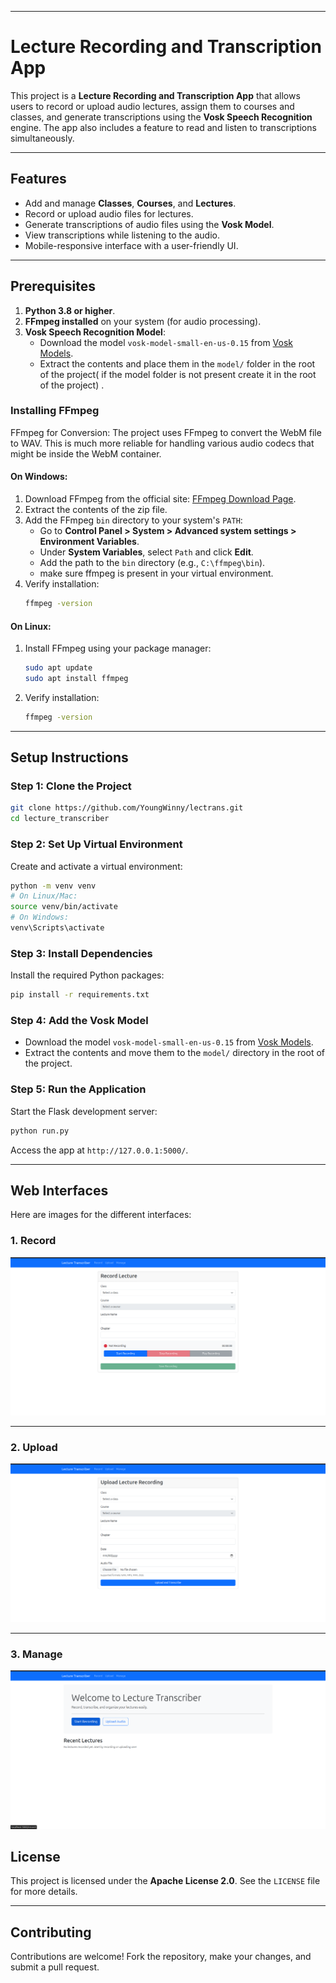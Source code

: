 
---

# Lecture Recording and Transcription App

This project is a **Lecture Recording and Transcription App** that allows users to record or upload audio lectures, assign them to courses and classes, and generate transcriptions using the **Vosk Speech Recognition** engine. The app also includes a feature to read and listen to transcriptions simultaneously.

---

## **Features**
- Add and manage **Classes**, **Courses**, and **Lectures**.
- Record or upload audio files for lectures.
- Generate transcriptions of audio files using the **Vosk Model**.
- View transcriptions while listening to the audio.
- Mobile-responsive interface with a user-friendly UI.

---

## **Prerequisites**
1. **Python 3.8 or higher**.
2. **FFmpeg installed** on your system (for audio processing).
3. **Vosk Speech Recognition Model**:
   - Download the model `vosk-model-small-en-us-0.15` from [Vosk Models](https://alphacephei.com/vosk/models).
   - Extract the contents and place them in the `model/` folder in the root of the project( if the model folder is not present create it in the root of the project) .

### **Installing FFmpeg**
FFmpeg for Conversion: The project uses FFmpeg to convert the WebM file to WAV. This is much more reliable for handling various audio codecs that might be inside the WebM container.

#### On **Windows**:
1. Download FFmpeg from the official site: [FFmpeg Download Page](https://ffmpeg.org/download.html).
2. Extract the contents of the zip file.
3. Add the FFmpeg `bin` directory to your system's `PATH`:
   - Go to **Control Panel > System > Advanced system settings > Environment Variables**.
   - Under **System Variables**, select `Path` and click **Edit**.
   - Add the path to the `bin` directory (e.g., `C:\ffmpeg\bin`).
   - make sure ffmpeg is present in your virtual environment.
4. Verify installation:
   ```bash
   ffmpeg -version
   ```

#### On **Linux**:
1. Install FFmpeg using your package manager:
   ```bash
   sudo apt update
   sudo apt install ffmpeg
   ```
2. Verify installation:
   ```bash
   ffmpeg -version
   ```

---

## **Setup Instructions**

### Step 1: Clone the Project
```bash
git clone https://github.com/YoungWinny/lectrans.git
cd lecture_transcriber
```

### Step 2: Set Up Virtual Environment
Create and activate a virtual environment:
```bash
python -m venv venv
# On Linux/Mac:
source venv/bin/activate
# On Windows:
venv\Scripts\activate
```

### Step 3: Install Dependencies
Install the required Python packages:
```bash
pip install -r requirements.txt
```

### Step 4: Add the Vosk Model
- Download the model `vosk-model-small-en-us-0.15` from [Vosk Models](https://alphacephei.com/vosk/models).
- Extract the contents and move them to the `model/` directory in the root of the project.

### Step 5: Run the Application
Start the Flask development server:
```bash
python run.py
```

Access the app at `http://127.0.0.1:5000/`.

---

## **Web Interfaces**

Here are images for the different interfaces:

### **1. Record**
![Record Interface](images/record.png)

---

### **2. Upload**
![Upload Interface](images/upload.png)

---

### **3. Manage**
![Manage Interface](images/manage.png)



## **License**
This project is licensed under the **Apache License 2.0**. See the `LICENSE` file for more details.

---

## **Contributing**
Contributions are welcome! Fork the repository, make your changes, and submit a pull request.
